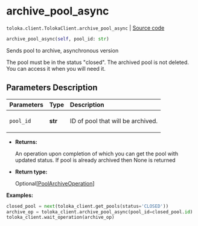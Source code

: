 # archive_pool_async
`toloka.client.TolokaClient.archive_pool_async` | [Source code](https://github.com/Toloka/toloka-kit/blob/v0.1.25/src/client/__init__.py#L44)

```python
archive_pool_async(self, pool_id: str)
```

Sends pool to archive, asynchronous version


The pool must be in the status "closed".
The archived pool is not deleted. You can access it when you will need it.

## Parameters Description

| Parameters | Type | Description |
| :----------| :----| :-----------|
`pool_id`|**str**|<p>ID of pool that will be archived.</p>

* **Returns:**

  An operation upon completion of which you can get the pool with updated status. If
pool is already archived then None is returned

* **Return type:**

  Optional\[[PoolArchiveOperation](toloka.client.operations.PoolArchiveOperation.md)\]

**Examples:**

```python
closed_pool = next(toloka_client.get_pools(status='CLOSED'))
archive_op = toloka_client.archive_pool_async(pool_id=closed_pool.id)
toloka_client.wait_operation(archive_op)
```
